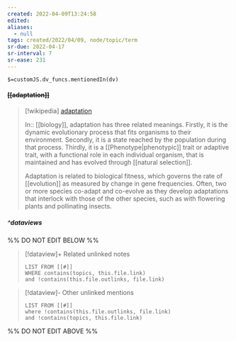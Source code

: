 ```yaml
---
created: 2022-04-09T13:24:58 
edited: 
aliases:
  - null
tags: created/2022/04/09, node/topic/term
sr-due: 2022-04-17
sr-interval: 7
sr-ease: 231
---
```

`$=customJS.dv_funcs.mentionedIn(dv)`

#### <s class="topic-title">[[adaptation]]</s>

> [!wikipedia] [adaptation](https://en.wikipedia.org/wiki/Adaptation)
> 
> In:: [[biology]],
> adaptation has three related meanings. Firstly, it is the dynamic evolutionary process that fits organisms to their environment. Secondly, it is a state reached by the population during that process. Thirdly, it is a [[Phenotype|phenotypic]] trait or adaptive trait, with a functional role in each individual organism, that is maintained and has evolved through [[natural selection]].
> 
> Adaptation is related to biological fitness, which governs the rate of [[evolution]] as measured by change in gene frequencies. Often, two or more species co-adapt and co-evolve as they develop adaptations that interlock with those of the other species, such as with flowering plants and pollinating insects. 
> 


##### ^dataviews

%% DO NOT EDIT BELOW %%
> [!dataview]+ Related unlinked notes
> ```dataview
> LIST FROM [[#]]
> WHERE contains(topics, this.file.link)
> and !contains(this.file.outlinks, file.link)
> ```
 
> [!dataview]- Other unlinked mentions
> ```dataview
> LIST FROM [[#]]
> where !contains(this.file.outlinks, file.link)
> and !contains(topics, this.file.link)
> ```

%% DO NOT EDIT ABOVE %%
